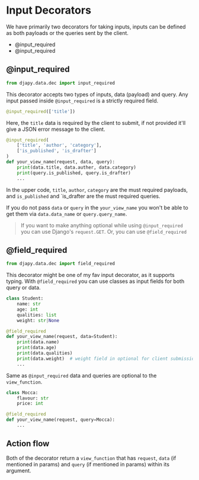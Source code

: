 # Input Decorators
We have primarily two decorators for taking inputs,
inputs can be defined as both payloads or the queries
sent by the client.

- @input_required
- @input_required

## @input_required

```python
from djapy.data.dec import input_required
```

This decorator accepts two types of inputs, data (payload)
and query. Any input passed inside `@input_required` 
is a strictly required field.

```python
@input_required(['title'])
```

Here, the `title` data is required by the client to
submit, if not provided it'll give a JSON error message
to the client.

```python
@input_required(
    ['title', 'author', 'category'],
    ['is_published', 'is_drafter']
)
def your_view_name(request, data, query):
    print(data.title, data.auther, data.category)
    print(query.is_published, query.is_drafter)
    ...
```

In the upper code, `title`, `author`, `category` are the
must required payloads, and `is_published` and `is_drafter
are the must required queries.

If you do not pass `data` or `query` in the `your_view_name`
you won't be able to get them via `data.data_name` or `query.query_name`.

> If you want to make anything optional while using
> `@input_required` you can use Django's `request.GET`. Or,
> you can use `@field_required`
 
 
## @field_required

```python
from djapy.data.dec import field_required
```

This decorator might be one of my fav input decorator, as it supports typing.
With `@field_required` you can use classes as input fields for both query or data.

```python
class Student:
    name: str
    age: int
    qualities: list
    weight: str|None

@field_required
def your_view_name(request, data=Student):
    print(data.name)
    print(data.age)
    print(data.qualities)
    print(data.weight)  # weight field in optional for client submission
    ...
```

Same as `@input_required` data and queries are optional to the `view_function`.

```python
class Mocca:
    flavour: str
    price: int

@field_required
def your_view_name(request, query=Mocca):
    ...
```

## Action flow
Both of the decorator return a `view_function` that has `request`, `data` (if  mentioned in params)
and `query` (if  mentioned in params) within its argument.